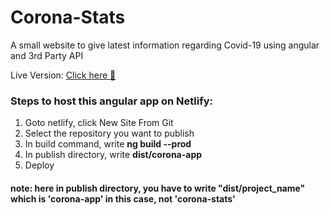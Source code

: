 # Corona-Stats

<p>A small website to give latest information regarding Covid-19 using angular and 3rd Party API </p>

<p> Live Version: <a href="https://covidgo.netlify.app" target="_blank"> Click here 🚀</a></p>

### Steps to host this angular app on Netlify:

<ol>
    <li>Goto netlify, click New Site From Git</li>
    <li>Select the repository you want to publish</li>
    <li>In build command, write <b>ng build --prod</b></li>
    <li>In publish directory, write <b>dist/corona-app</b></li>
    <li>Deploy</li>
</ol>

#### note: here in publish directory, you have to write "dist/project_name" which is 'corona-app' in this case, not 'corona-stats'
